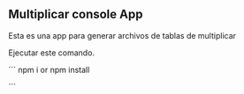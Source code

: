 

## Multiplicar console App

Esta es una app para generar archivos de tablas de multiplicar

Ejecutar este comando.

´´´
npm i or npm install

´´´
